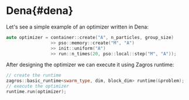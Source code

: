 # Dena{#dena}

Let's see a simple example of an optimizer written in Dena:

```cpp
auto optimizer = container::create("A", n_particles, group_size)
                 >> pso::memory::create("M", "A")
                 >> init::uniform("A")
                 >> run::n_times(20, pso::local::step("M", "A"));
```

After designing the optimizer we can execute it using Zagros runtime:
```cpp
// create the runtime
zagros::basic_runtime<swarm_type, dim, block_dim> runtime(&problem);
// execute the optimizer
runtime.run(optimizer);
```